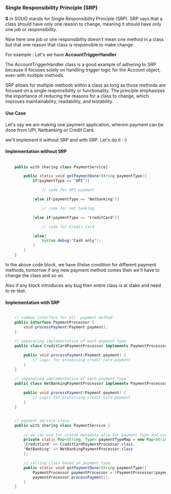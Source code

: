 ### Single Responsibility Principle (SRP)

**S**  in SOLID stands for Single Responsibility Principle (SRP). SRP says that a class should have only one reason to change, meaning it should have only one job or responsibility. 

Now here one job or one responsibility doesn't mean one method in a class but that one reason that class is responsible to make change.

For example : Let's we have **AccountTriggerHandler** 

The AccountTriggerHandler class is a good example of adhering to SRP because it focuses solely on handling trigger logic for the Account object, even with multiple methods.

SRP allows for multiple methods within a class as long as those methods are focused on a single responsibility or functionality. The principle emphasizes the importance of reducing the reasons for a class to change, which improves maintainability, readability, and testability.


#### Use Case

Let's say we are making one payment application, wherein payment can be done from UPI, Netbanking or Credit Card. 

we'll implement it without SRP and with SRP. Let's do it :-)

#### Implementation without SRP

```java 
    
    public with sharing class PaymentService{

        public static void getPaymentDone(String paymentType){
            if(paymentType == 'UPI'){

                // code for UPI payment

            }else if(paymentType == 'Netbanking'){

                // code for net banking

            }else if(paymentType == 'CreditCard'){

                // code for Credit Card

            }else{
                System.debug('Cash only');
            }
        }
    }
```

In the above code block, we have if/else condition for different payment methods, tomorrow if any new payment method comes then we'll have to change the class and so on. 

Also if any block introduces any bug then entire class is at stake and need to re-test.

#### Implementation with SRP

``` java

    // common interface for all  payment method
    public interface PaymentProcessor {
        void processPayment(Payment payment);
    }
```

```java
    // separating implementation of each payment type
    public class CreditCardPaymentProcessor implements PaymentProcessor {
    
        public void processPayment(Payment payment) {
            // Logic for processing credit card payment
        }
    }

```

```java
    // separating implementation of each payment type
    public class NetBankingPaymentProcessor implements PaymentProcessor {
    
        public void processPayment(Payment payment) {
            // Logic for processing credit card payment
        }
    }

```

```java

    // payment service class
    public with sharing class PaymentService {
    
        // we can use for custom metadata also for payment type and corresponding class
        private static Map<String, Type> paymentTypeMap = new Map<String, Type>{
		'CreditCard' => CreditCardPaymentProcessor.class,
		'NetBanking' => NetBankingPaymentProcessor.class
	    };

        // calling class based on payment type
        public static void getPaymentDone(String paymentType){
            PaymentProcessor paymentProcessor = (PaymentProcessor)paymentTypeMap.get(paymentType).newInstance();
            paymentProcessor.processPayment();
        }
    }

```